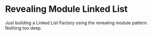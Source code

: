 # Revealing Module Linked List

Just building a Linked List Factory using the revealing module pattern. Nothing too deep.
